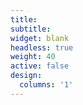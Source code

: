 ```yaml
---
title:
subtitle:
widget: blank
headless: true
weight: 40
active: false
design:
  columns: '1'
---
```


